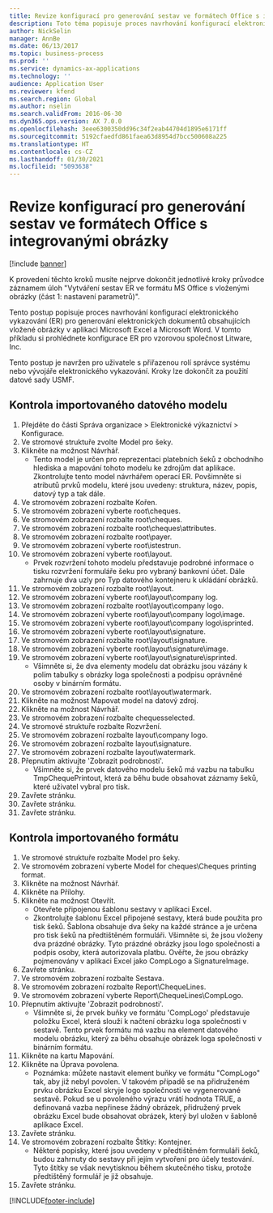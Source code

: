 ```yaml
---
title: Revize konfigurací pro generování sestav ve formátech Office s integrovanými obrázky
description: Toto téma popisuje proces navrhování konfigurací elektronického výkaznictví ke generování elektronických dokumentů obsahujících vložené obrázky. (část 1 - Nastavení parametrů).
author: NickSelin
manager: AnnBe
ms.date: 06/13/2017
ms.topic: business-process
ms.prod: ''
ms.service: dynamics-ax-applications
ms.technology: ''
audience: Application User
ms.reviewer: kfend
ms.search.region: Global
ms.author: nselin
ms.search.validFrom: 2016-06-30
ms.dyn365.ops.version: AX 7.0.0
ms.openlocfilehash: 3eee6300350dd96c34f2eab44704d1895e6171ff
ms.sourcegitcommit: 5192cfaedfd861faea63d8954d7bcc500608a225
ms.translationtype: HT
ms.contentlocale: cs-CZ
ms.lasthandoff: 01/30/2021
ms.locfileid: "5093638"
---
```

# <a name="review-configurations-to-generate-reports-in-office-format-that-have-embedded-images"></a>Revize konfigurací pro generování sestav ve formátech Office s integrovanými obrázky

[!include [banner](../../includes/banner.md)]

K provedení těchto kroků musíte nejprve dokončit jednotlivé kroky průvodce záznamem úloh "Vytváření sestav ER ve formátu MS Office s vloženými obrázky (část 1: nastavení parametrů)".

Tento postup popisuje proces navrhování konfigurací elektronického vykazování (ER) pro generování elektronických dokumentů obsahujících vložené obrázky v aplikaci Microsoft Excel a Microsoft Word. V tomto příkladu si prohlédnete konfigurace ER pro vzorovou společnost Litware, Inc. 

Tento postup je navržen pro uživatele s přiřazenou rolí správce systému nebo vývojáře elektronického vykazování. Kroky lze dokončit za použití datové sady USMF.


## <a name="review-the-imported-data-model"></a>Kontrola importovaného datového modelu
1. Přejděte do části Správa organizace > Elektronické výkaznictví > Konfigurace.
2. Ve stromové struktuře zvolte Model pro šeky.
3. Klikněte na možnost Návrhář.
    * Tento model je určen pro reprezentaci platebních šeků z obchodního hlediska a mapování tohoto modelu ke zdrojům dat aplikace. Zkontrolujte tento model návrhářem operací ER. Povšimněte si atributů prvků modelu, které jsou uvedeny: struktura, název, popis, datový typ a tak dále.   
4. Ve stromovém zobrazení rozbalte Kořen.
5. Ve stromovém zobrazení vyberte root\cheques.
6. Ve stromovém zobrazení rozbalte root\cheques.
7. Ve stromovém zobrazení rozbalte root\cheques\attributes.
8. Ve stromovém zobrazení rozbalte root\payer.
9. Ve stromovém zobrazení vyberte root\istestrun.
10. Ve stromovém zobrazení vyberte root\layout.
    * Prvek rozvržení tohoto modelu představuje podrobné informace o tisku rozvržení formuláře šeku pro vybraný bankovní účet. Dále zahrnuje dva uzly pro Typ datového kontejneru k ukládání obrázků.   
11. Ve stromovém zobrazení rozbalte root\layout.
12. Ve stromovém zobrazení vyberte root\layout\company log.
13. Ve stromovém zobrazení rozbalte root\layout\company logo.
14. Ve stromovém zobrazení vyberte root\layout\company logo\image.
15. Ve stromovém zobrazení vyberte root\layout\company logo\isprinted.
16. Ve stromovém zobrazení vyberte root\layout\signature.
17. Ve stromovém zobrazení rozbalte root\layout\signature.
18. Ve stromovém zobrazení vyberte root\layout\signature\image.
19. Ve stromovém zobrazení vyberte root\layout\signature\isprinted.
    * Všimněte si, že dva elementy modelu dat obrázku jsou vázány k polím tabulky s obrázky loga společnosti a podpisu oprávněné osoby v binárním formátu.  
20. Ve stromovém zobrazení rozbalte root\layout\watermark.
21. Klikněte na možnost Mapovat model na datový zdroj.
22. Klikněte na možnost Návrhář.
23. Ve stromovém zobrazení rozbalte chequesselected.
24. Ve stromové struktuře rozbalte Rozvržení.
25. Ve stromovém zobrazení rozbalte layout\company logo.
26. Ve stromovém zobrazení rozbalte layout\signature.
27. Ve stromovém zobrazení rozbalte layout\watermark.
28. Přepnutím aktivujte 'Zobrazit podrobnosti'.
    * Všimněte si, že prvek datového modelu šeků má vazbu na tabulku TmpChequePrintout, která za běhu bude obsahovat záznamy šeků, které uživatel vybral pro tisk.   
29. Zavřete stránku.
30. Zavřete stránku.
31. Zavřete stránku.

## <a name="review-the-imported-format"></a>Kontrola importovaného formátu
1. Ve stromové struktuře rozbalte Model pro šeky.
2. Ve stromovém zobrazení vyberte Model for cheques\Cheques printing format.
3. Klikněte na možnost Návrhář.
4. Klikněte na Přílohy.
5. Klikněte na možnost Otevřít.
    * Otevřete připojenou šablonu sestavy v aplikaci Excel.  
    * Zkontrolujte šablonu Excel připojené sestavy, která bude použita pro tisk šeků. Šablona obsahuje dva šeky na každé stránce a je určena pro tisk šeků na předtištěném formuláři. Všimněte si, že jsou vloženy dva prázdné obrázky. Tyto prázdné obrázky jsou logo společnosti a podpis osoby, která autorizovala platbu. Ověřte, že jsou obrázky pojmenovány v aplikaci Excel jako CompLogo a SignatureImage.   
6. Zavřete stránku.
7. Ve stromovém zobrazení rozbalte Sestava.
8. Ve stromovém zobrazení rozbalte Report\ChequeLines.
9. Ve stromovém zobrazení vyberte Report\ChequeLines\CompLogo.
10. Přepnutím aktivujte 'Zobrazit podrobnosti'.
    * Všimněte si, že prvek buňky ve formátu 'CompLogo' představuje položku Excel, která slouží k načtení obrázku loga společnosti v sestavě. Tento prvek formátu má vazbu na element datového modelu obrázku, který za běhu obsahuje obrázek loga společnosti v binárním formátu.   
11. Klikněte na kartu Mapování.
12. Klikněte na Úprava povolena.
    * Poznámka: můžete nastavit element buňky ve formátu "CompLogo" tak, aby již nebyl povolen. V takovém případě se na přidruženém prvku obrázku Excel skryje logo společnosti ve vygenerované sestavě. Pokud se u povoleného výrazu vrátí hodnota TRUE, a definovaná vazba nepřinese žádný obrázek, přidružený prvek obrázku Excel bude obsahovat obrázek, který byl uložen v šabloně aplikace Excel.   
13. Zavřete stránku.
14. Ve stromovém zobrazení rozbalte Štítky: Kontejner.
    * Některé popisky, které jsou uvedeny v předtištěném formuláři šeků, budou zahrnuty do sestavy při jejím vytvoření pro účely testování. Tyto štítky se však nevytisknou během skutečného tisku, protože předtištěný formulář je již obsahuje.  
15. Zavřete stránku.



[!INCLUDE[footer-include](../../../../includes/footer-banner.md)]